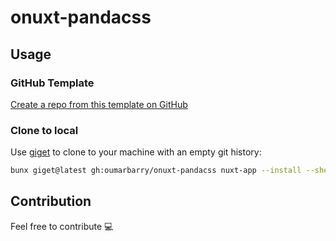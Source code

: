 # onuxt-pandacss

## Usage

### GitHub Template

[Create a repo from this template on GitHub](https://github.com/oumarbarry/onuxt-pandacss/generate)

### Clone to local

Use [giget](https://github.com/unjs/giget) to clone to your machine with an empty git history:

```bash
bunx giget@latest gh:oumarbarry/onuxt-pandacss nuxt-app --install --shell
```

## Contribution

Feel free to contribute 💻
